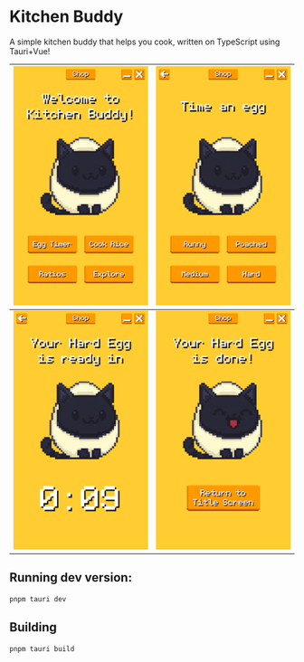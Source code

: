 # Kitchen Buddy

A simple kitchen buddy that helps you cook, written on TypeScript using Tauri+Vue!

|![Homescreen screenshot](screenshots/home.png)|![Timers screenshot](screenshots/timers.png)|
|---|---|
|![Countdown screenshot](screenshots/countdown.png)|![Countdown complete screenshot](screenshots/countdown_done.png)|

## Running dev version:

```
pnpm tauri dev
```

## Building

```
pnpm tauri build
```
